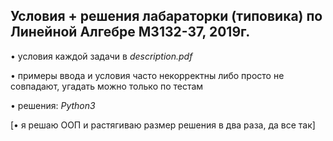 
## Условия + решения лабараторки (типовика) по Линейной Алгебре M3132-37, 2019г.

• условия каждой задачи в *description.pdf*

• примеры ввода и условия часто некорректны либо просто не совпадают, угадать можно только по тестам

• решения: *Python3*

[• я решаю ООП и растягиваю размер решения в два раза, да все так]
